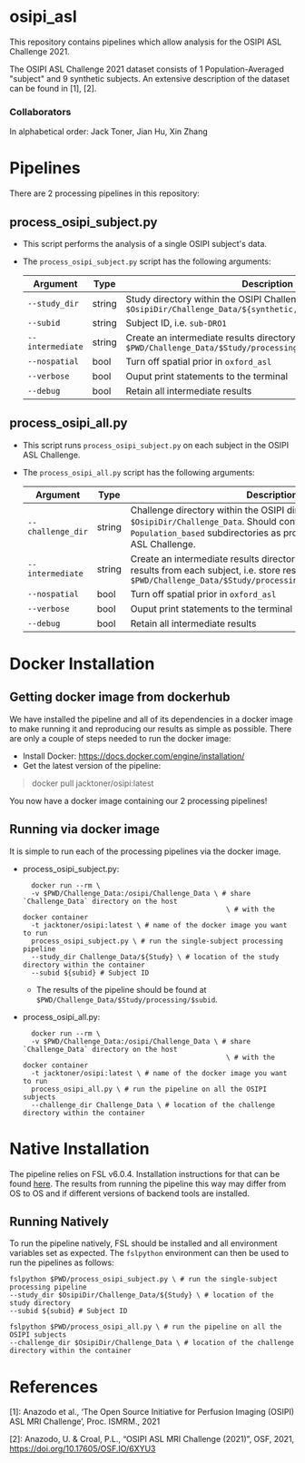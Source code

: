 # osipi_asl
This repository contains pipelines which allow analysis for the OSIPI ASL Challenge 2021.

The OSIPI ASL Challenge 2021 dataset consists of 1 Population-Averaged "subject" and 9 synthetic subjects.
An extensive description of the dataset can be found in [1], [2].

### Collaborators
In alphabetical order: Jack Toner, Jian Hu, Xin Zhang

# Pipelines
There are 2 processing pipelines in this repository:

## process_osipi_subject.py
* This script performs the analysis of a single OSIPI subject's data.

* The `process_osipi_subject.py` script has the following arguments:

    Argument          |  Type          |  Description
    ------------------|----------------|---------------
    `--study_dir`     | string         | Study directory within the OSIPI Challenge_Data directory, i.e. `$OsipiDir/Challenge_Data/${synthetic, Population_based}`
    `--subid`         | string         | Subject ID, i.e. `sub-DRO1`
    `--intermediate`  | string         | Create an intermediate results directory, i.e. store results in `$PWD/Challenge_Data/$Study/processing/$IntermediateDir/$subid`
    `--nospatial`     | bool           | Turn off spatial prior in `oxford_asl`
    `--verbose`       | bool           | Ouput print statements to the terminal
    `--debug`         | bool           | Retain all intermediate results

## process_osipi_all.py
* This script runs `process_osipi_subject.py` on each subject in the OSIPI ASL Challenge.

* The `process_osipi_all.py` script has the following arguments:

    Argument          |  Type          |  Description
    ------------------|----------------|---------------
    `--challenge_dir` | string         | Challenge directory within the OSIPI directory, i.e. `$OsipiDir/Challenge_Data`. Should contain the `synthetic` and `Population_based` subdirectories as provided as part of the OSIPI ASL Challenge.
    `--intermediate`  | string         | Create an intermediate results directory in which to save the results from each subject, i.e. store results in `$PWD/Challenge_Data/$Study/processing/$IntermediateDir/$subid`
    `--nospatial`     | bool           | Turn off spatial prior in `oxford_asl`
    `--verbose`       | bool           | Ouput print statements to the terminal
    `--debug`         | bool           | Retain all intermediate results

# Docker Installation
## Getting docker image from dockerhub
We have installed the pipeline and all of its dependencies in a docker image to make running it and reproducing our results as simple as possible.
There are only a couple of steps needed to run the docker image:

* Install Docker: https://docs.docker.com/engine/installation/
* Get the latest version of the pipeline: 
> docker pull jacktoner/osipi:latest

You now have a docker image containing our 2 processing pipelines!

## Running via docker image
It is simple to run each of the processing pipelines via the docker image.
* process_osipi_subject.py:

        docker run --rm \
        -v $PWD/Challenge_Data:/osipi/Challenge_Data \ # share `Challenge_Data` directory on the host
                                                        \ # with the docker container
        -t jacktoner/osipi:latest \ # name of the docker image you want to run
        process_osipi_subject.py \ # run the single-subject processing pipeline
        --study_dir Challenge_Data/${Study} \ # location of the study directory within the container
        --subid ${subid} # Subject ID

    * The results of the pipeline should be found at `$PWD/Challenge_Data/$Study/processing/$subid`.
* process_osipi_all.py:

        docker run --rm \
        -v $PWD/Challenge_Data:/osipi/Challenge_Data \ # share `Challenge_Data` directory on the host
                                                        \ # with the docker container
        -t jacktoner/osipi:latest \ # name of the docker image you want to run
        process_osipi_all.py \ # run the pipeline on all the OSIPI subjects
        --challenge_dir Challenge_Data \ # location of the challenge directory within the container

# Native Installation
The pipeline relies on FSL v6.0.4.
Installation instructions for that can be found [here](https://fsl.fmrib.ox.ac.uk/fsl/fslwiki/FslInstallation).
The results from running the pipeline this way may differ from OS to OS and if different versions of backend tools are installed.

## Running Natively
To run the pipeline natively, FSL should be installed and all environment variables set as expected.
The `fslpython` environment can then be used to run the pipelines as follows:

    fslpython $PWD/process_osipi_subject.py \ # run the single-subject processing pipeline
    --study_dir $OsipiDir/Challenge_Data/${Study} \ # location of the study directory
    --subid ${subid} # Subject ID

    fslpython $PWD/process_osipi_all.py \ # run the pipeline on all the OSIPI subjects
    --challenge_dir $OsipiDir/Challenge_Data \ # location of the challenge directory within the container


# References
[1]: Anazodo et al., ‘The Open Source Initiative for Perfusion Imaging (OSIPI) ASL MRI Challenge’, Proc. ISMRM., 2021

[2]: Anazodo, U. & Croal, P.L., “OSIPI ASL MRI Challenge (2021)”, OSF, 2021, 
https://doi.org/10.17605/OSF.IO/6XYU3